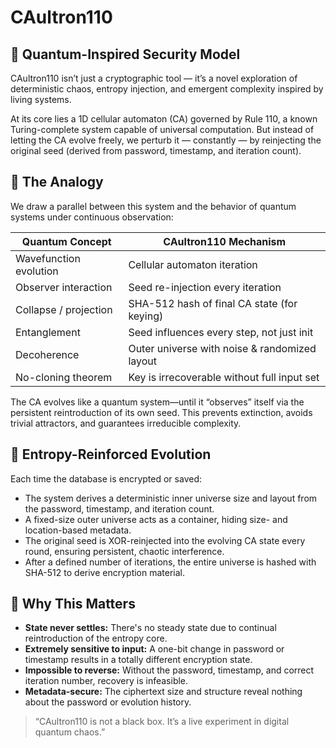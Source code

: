 # CAultron110

## 🧬 Quantum-Inspired Security Model

CAultron110 isn’t just a cryptographic tool — it’s a novel exploration of deterministic chaos, entropy injection, and emergent complexity inspired by living systems.

At its core lies a 1D cellular automaton (CA) governed by Rule 110, a known Turing-complete system capable of universal computation. But instead of letting the CA evolve freely, we perturb it — constantly — by reinjecting the original seed (derived from password, timestamp, and iteration count).

## 🧠 The Analogy

We draw a parallel between this system and the behavior of quantum systems under continuous observation:

| Quantum Concept         | CAultron110 Mechanism                                 |
|------------------------|------------------------------------------------------|
| Wavefunction evolution | Cellular automaton iteration                          |
| Observer interaction   | Seed re-injection every iteration                     |
| Collapse / projection  | SHA-512 hash of final CA state (for keying)           |
| Entanglement           | Seed influences every step, not just init             |
| Decoherence            | Outer universe with noise & randomized layout         |
| No-cloning theorem     | Key is irrecoverable without full input set           |

The CA evolves like a quantum system—until it “observes” itself via the persistent reintroduction of its own seed. This prevents extinction, avoids trivial attractors, and guarantees irreducible complexity.

## 🔄 Entropy-Reinforced Evolution

Each time the database is encrypted or saved:

- The system derives a deterministic inner universe size and layout from the password, timestamp, and iteration count.
- A fixed-size outer universe acts as a container, hiding size- and location-based metadata.
- The original seed is XOR-reinjected into the evolving CA state every round, ensuring persistent, chaotic interference.
- After a defined number of iterations, the entire universe is hashed with SHA-512 to derive encryption material.

## 🧩 Why This Matters

- **State never settles:** There's no steady state due to continual reintroduction of the entropy core.
- **Extremely sensitive to input:** A one-bit change in password or timestamp results in a totally different encryption state.
- **Impossible to reverse:** Without the password, timestamp, and correct iteration number, recovery is infeasible.
- **Metadata-secure:** The ciphertext size and structure reveal nothing about the password or evolution history.

> “CAultron110 is not a black box. It’s a live experiment in digital quantum chaos.”
